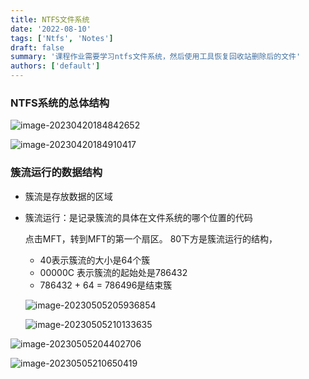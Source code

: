 ```yaml
---
title: NTFS文件系统
date: '2022-08-10'
tags: ['Ntfs', 'Notes']
draft: false
summary: '课程作业需要学习ntfs文件系统，然后使用工具恢复回收站删除后的文件'
authors: ['default']
---
```


### NTFS系统的总体结构

![image-20230420184842652](https://images.txserve.top/202208/images/image-20230420184842652.png)

![image-20230420184910417](https://images.txserve.top/202208/images/image-20230420184910417.png)

### 簇流运行的数据结构

- 簇流是存放数据的区域

- 簇流运行：是记录簇流的具体在文件系统的哪个位置的代码

  点击MFT，转到MFT的第一个扇区。 80下方是簇流运行的结构，

  - 40表示簇流的大小是64个簇
  - 00000C 表示簇流的起始处是786432
  - 786432 + 64 = 786496是结束簇

  ![image-20230505205936854](https://images.txserve.top/202208/images/image-20230505205936854.png)

  ![image-20230505210133635](https://images.txserve.top/202208/images/image-20230505210133635.png)

![image-20230505204402706](https://images.txserve.top/202208/images/image-20230505204402706.png)

![image-20230505210650419](https://images.txserve.top/202208/images/image-20230505210650419.png)
